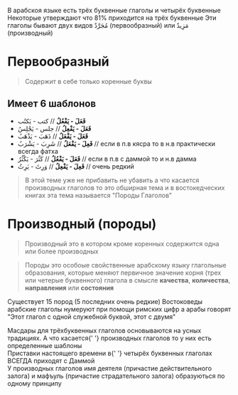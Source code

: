 В арабскоя языке есть трёх буквенные глаголы и четырёх буквенные
Некоторые утверждают что 81% приходится на трёх буквенные
Эти глаголы бывают двух видов مُجَرَّدٌ (первообразный) или مَزِيدٌ (производный)

# Первообразный

> Cодержит в себе только коренные буквы

## Имеет 6 шаблонов

- **فَعَلَ - يَفْعُلُ** // كتب - يَكتُب
- **فَعَلَ - يَفْعِلُ** // جلس - يَجْلِسُ
- **فَعَلَ - يَفْعَلُ** // ذَهَبَ - يَذْهَبُ
- **فَعِلَ - يَفْعَلُ** // شَرِبَ - يَشْرَبُ // если в п.в кясра то в н.в практически всегда фатха
- **فَعَلَ - يَفْعُلُ** // كَثُرَ - يَكْثُرُ // если в п.в с даммой то и н.в дамма
- **فَعِلَ - يَفْعِلُ** // وَرِثَ - يَرِثُ // очень редкий

> В этой теме уже не прибавить не убавить а что касается производных глаголов то это обширная тема и в востокедческих книгах эта тема называется "Породы Глаголов"

# Производный (породы)

> Производный это в котором кроме коренных содержится одна или более производных

> Породы это особоые свойственные арабскому языку глагольные образования, которые меняют первичное значение корня (трех или четерые буквенного) глагола в смысле **качества**, **количества**, **направления** или **состояния**

Существует 15 пород (5 последних очень редкие)
Востоковеды арабские глаголы нумеруют при помощи римских цифр а арабы говорят "Этот глагол с одной служебной буквой, этот с двумя"

<AnimateCard>
<div className="arsent arsent_rule">
    <div className="arsent__translate">
    <span className="contrast_2">Масдары </span> для трёхбуквенных глаголов основываются на усных традициях. А что касается{' '}
    <span className="contrast_2">производных глаголов</span> то у них есть
    <span className="contrast"> определенные шаблоны </span>
    </div>
</div>
</AnimateCard>

<AnimateCard>
<div className="arsent arsent_rule">
    <div className="arsent__translate">
    <span className="contrast_2">Приставки </span> настоящего времени в{' '}
    <span className="contrast_2">четырёх буквенных </span> глаголах ВСЕГДА
    <span className="contrast"> приходят с Даммой </span>
    </div>
</div>
</AnimateCard>

<AnimateCard>
<div className="arsent arsent_rule">
    <div className="arsent__translate">
        У производных глаголов имя деятеля (причастие действительного залога) и мафъуль (причастие страдательного залога) образуються по одному принципу
    </div>
</div>
</AnimateCard>
